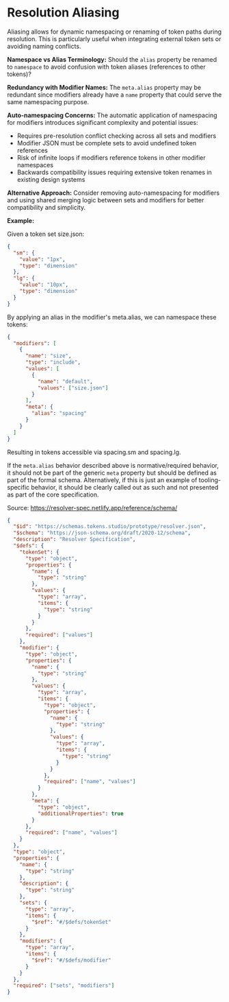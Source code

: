 # Resolution Aliasing

Aliasing allows for dynamic namespacing or renaming of token paths during resolution. This is particularly useful when integrating external token sets or avoiding naming conflicts.

<aside class="issue">

**Namespace vs Alias Terminology:** Should the `alias` property be renamed to `namespace` to avoid confusion with token aliases (references to other tokens)?

**Redundancy with Modifier Names:** The `meta.alias` property may be redundant since modifiers already have a `name` property that could serve the same namespacing purpose.

**Auto-namespacing Concerns:** The automatic application of namespacing for modifiers introduces significant complexity and potential issues:

- Requires pre-resolution conflict checking across all sets and modifiers
- Modifier JSON must be complete sets to avoid undefined token references
- Risk of infinite loops if modifiers reference tokens in other modifier namespaces
- Backwards compatibility issues requiring extensive token renames in existing design systems

**Alternative Approach:** Consider removing auto-namespacing for modifiers and using shared merging logic between sets and modifiers for better compatibility and simplicity.

</aside>

**Example:**

<aside class="example">

Given a token set size.json:</p>

```json
{
  "sm": {
    "value": "1px",
    "type": "dimension"
  },
  "lg": {
    "value": "10px",
    "type": "dimension"
  }
}
```

By applying an alias in the modifier's meta.alias, we can namespace these tokens:

```json
{
  "modifiers": [
    {
      "name": "size",
      "type": "include",
      "values": [
        {
          "name": "default",
          "values": ["size.json"]
        }
      ],
      "meta": {
        "alias": "spacing"
      }
    }
  ]
}
```

Resulting in tokens accessible via spacing.sm and spacing.lg.

<aside class="issue">

If the `meta.alias` behavior described above is normative/required behavior, it should not be part of the generic `meta` property but should be defined as part of the formal schema. Alternatively, if this is just an example of tooling-specific behavior, it should be clearly called out as such and not presented as part of the core specification.

</aside>

</aside>

<aside class="example">

Source: <a href="https://resolver-spec.netlify.app/reference/schema/">https://resolver-spec.netlify.app/reference/schema/</a>

```json
{
  "$id": "https://schemas.tokens.studio/prototype/resolver.json",
  "$schema": "https://json-schema.org/draft/2020-12/schema",
  "description": "Resolver Specification",
  "$defs": {
    "tokenSet": {
      "type": "object",
      "properties": {
        "name": {
          "type": "string"
        },
        "values": {
          "type": "array",
          "items": {
            "type": "string"
          }
        }
      },
      "required": ["values"]
    },
    "modifier": {
      "type": "object",
      "properties": {
        "name": {
          "type": "string"
        },
        "values": {
          "type": "array",
          "items": {
            "type": "object",
            "properties": {
              "name": {
                "type": "string"
              },
              "values": {
                "type": "array",
                "items": {
                  "type": "string"
                }
              }
            },
            "required": ["name", "values"]
          }
        },
        "meta": {
          "type": "object",
          "additionalProperties": true
        }
      },
      "required": ["name", "values"]
    }
  },
  "type": "object",
  "properties": {
    "name": {
      "type": "string"
    },
    "description": {
      "type": "string"
    },
    "sets": {
      "type": "array",
      "items": {
        "$ref": "#/$defs/tokenSet"
      }
    },
    "modifiers": {
      "type": "array",
      "items": {
        "$ref": "#/$defs/modifier"
      }
    }
  },
  "required": ["sets", "modifiers"]
}
```

</aside>
